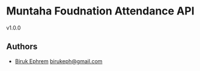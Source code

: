 # Muntaha Foudnation Attendance API
v1.0.0

## Authors
- [Biruk Ephrem](https://github.com/burka9) <birukeph@gmail.com>
